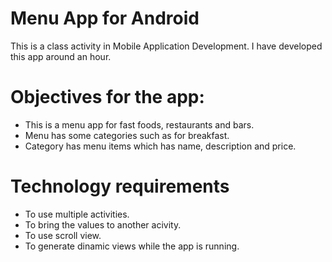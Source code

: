 # Menu App for Android

This is a class activity in Mobile Application Development.
I have developed this app around an hour.

# Objectives for the app:

- This is a menu app for fast foods, restaurants and bars.
- Menu has some categories such as for breakfast.
- Category has menu items which has name, description and price.

# Technology requirements

- To use multiple activities.
- To bring the values to another acivity.
- To use scroll view.
- To generate dinamic views while the app is running.

